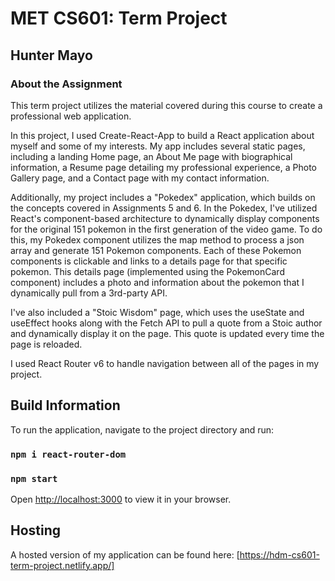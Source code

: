 # MET CS601: Term Project
## Hunter Mayo
### About the Assignment
This term project utilizes the material covered during this course to create a professional web application.

In this project, I used Create-React-App to build a React application about myself and some of my interests. My app includes several static pages, including a landing Home page, an About Me page with biographical information, a Resume page detailing my professional experience, a Photo Gallery page, and a Contact page with my contact information.

Additionally, my project includes a "Pokedex" application, which builds on the concepts covered in Assignments 5 and 6. In the Pokedex, I've utilized React's component-based architecture to dynamically display components for the original 151 pokemon in the first generation of the video game. To do this, my Pokedex component utilizes the map method to process a json array and generate 151 Pokemon components. Each of these Pokemon components is clickable and links to a details page for that specific pokemon. This details page (implemented using the PokemonCard component) includes a photo and information about the pokemon that I dynamically pull from a 3rd-party API.

I've also included a "Stoic Wisdom" page, which uses the useState and useEffect hooks along with the Fetch API to pull a quote from a Stoic author and dynamically display it on the page. This quote is updated every time the page is reloaded.

I used React Router v6 to handle navigation between all of the pages in my project.

## Build Information
To run the application, navigate to the project directory and run:

### `npm i react-router-dom`
### `npm start`

Open [http://localhost:3000](http://localhost:3000) to view it in your browser.

## Hosting
A hosted version of my application can be found here: [https://hdm-cs601-term-project.netlify.app/]
